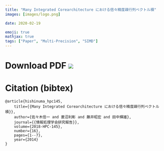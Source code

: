 ```yaml
---
title: "Many Integrated Corearchitecture における倍々精度疎行列ベクトル積"
images: [images/logo.png]

date: 2020-02-19

emoji: true
mathjax: true
tags: ["Paper", "Multi-Precision", "SIMD"]
---
```


# Download PDF [![](https://storage.googleapis.com/numa_blog/etc/icon_pdf.png)][1] 

[1]: https://storage.googleapis.com/numa_blog/publications/SWoPP2014.pdf

# Citation (bibtex)

```
@article{hishinuma_hpc145,
	title={{Many Integrated Corearchitecture における倍々精度疎行列ベクトル積}},
	author={佐々木信一 and 菱沼利彰 and 藤井昭宏 and 田中輝雄},
	journal={{情報処理学会研究報告}},
	volume={2018-HPC-145},
	number={16},
	pages={1--7},
	year={2014}
}
```
